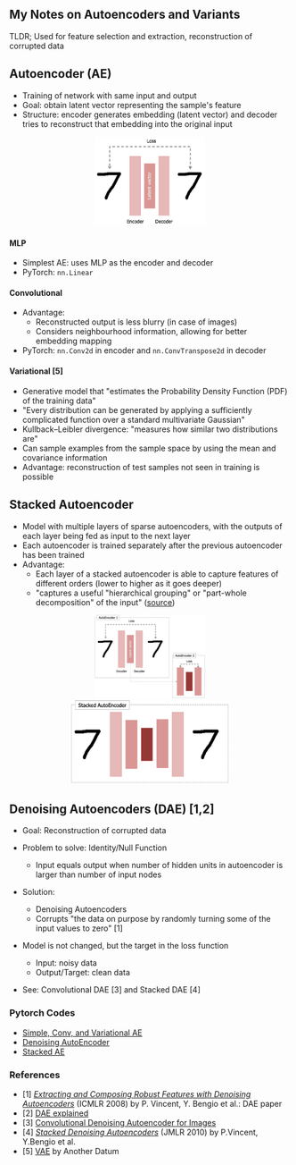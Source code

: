 ## My Notes on Autoencoders and Variants

TLDR; Used for feature selection and extraction, reconstruction of corrupted data

Autoencoder (AE)
-------
* Training of network with same input and output
* Goal: obtain latent vector representing the sample's feature
* Structure: encoder generates embedding (latent vector) and decoder tries to reconstruct that embedding into the original input

<p align="center">
<img src="./imgs/autoencoder_ae.png" width="200" alt="AE">
</p>

#### MLP
* Simplest AE: uses MLP as the encoder and decoder
* PyTorch: `nn.Linear`

#### Convolutional
* Advantage:
    * Reconstructed output is less blurry (in case of images)
    * Considers neighbourhood information, allowing for better embedding mapping
* PyTorch: `nn.Conv2d` in encoder and `nn.ConvTranspose2d` in decoder

#### Variational [5]
* Generative model that "estimates the Probability Density Function (PDF) of the training data"
* "Every distribution can be generated by applying a sufficiently complicated function over a standard multivariate Gaussian"
* Kullback–Leibler divergence: "measures how similar two distributions are"
* Can sample examples from the sample space by using the mean and covariance information
* Advantage: reconstruction of test samples not seen in training is possible 

Stacked Autoencoder
-------
* Model with multiple layers of sparse autoencoders, with the outputs of each layer being fed as input to the next layer
* Each autoencoder is trained separately after the previous autoencoder has been trained
* Advantage:
    * Each layer of a stacked autoencoder is able to capture features of different orders (lower to higher as it goes deeper)
    * "captures a useful "hierarchical grouping" or "part-whole decomposition" of the input" ([source](http://ufldl.stanford.edu/wiki/index.php/Stacked_Autoencoders))

<p align="center">
<img src="./imgs/autoencoder_stacked_ae_training.png" height="150" alt="Stacked AE Training" hspace="30">
<img src="./imgs/autoencoder_stacked_ae_testing.png" height="150" alt="Stacked AE Testing">
</p>

Denoising Autoencoders (DAE) [1,2]
-------
* Goal: Reconstruction of corrupted data
* Problem to solve: Identity/Null Function
    * Input equals output when number of hidden units in autoencoder is larger than number of input nodes
* Solution:
    * Denoising Autoencoders
    * Corrupts "the data on purpose by randomly turning some of the input values to zero" [1]
* Model is not changed, but the target in the loss function
    * Input: noisy data
    * Output/Target: clean data 

* See: Convolutional DAE [3] and Stacked DAE [4]

### Pytorch Codes
* [Simple, Conv, and Variational AE](https://github.com/L1aoXingyu/pytorch-beginner)
* [Denoising AutoEncoder](https://github.com/GunhoChoi/Kind-PyTorch-Tutorial/tree/master/07_Denoising_Autoencoder)
* [Stacked AE](https://github.com/ShayanPersonal/stacked-autoencoder-pytorch)

### References
* [1] [*Extracting and Composing Robust Features with Denoising Autoencoders*](http://www.cs.toronto.edu/~larocheh/publications/icml-2008-denoising-autoencoders.pdf) (ICMLR 2008) by P. Vincent, Y. Bengio et al.: DAE paper
* [2] [DAE explained](https://towardsdatascience.com/denoising-autoencoders-explained-dbb82467fc2)
* [3] [Convolutional Denoising Autoencoder for Images](https://srinjaypaul.github.io/Convolutional_autoencoders_for_images/)
* [4] [*Stacked Denoising Autoencoders*](http://delivery.acm.org/10.1145/1960000/1953039/11-3371-vincent.pdf?ip=155.230.104.194&id=1953039&acc=OPEN&key=0EC22F8658578FE1%2E2E6EFFBFE131E7E4%2E4D4702B0C3E38B35%2E6D218144511F3437&__acm__=1554103189_2017cf624e9f3e3e2f9c8f146734ecd8) (JMLR 2010) by P.Vincent, Y.Bengio et al.
* [5] [VAE](http://anotherdatum.com/vae.html) by Another Datum
